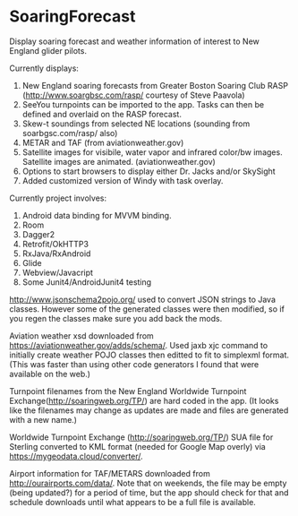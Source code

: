 # SoaringForecast
Display soaring forecast and weather information of interest to New England glider pilots.

Currently displays:
1. New England soaring forecasts from Greater Boston Soaring Club RASP (http://www.soargbsc.com/rasp/  courtesy of Steve Paavola)
2. SeeYou turnpoints can be imported to the app. Tasks can then be defined and overlaid on the RASP forecast.
3. Skew-t soundings from selected NE locations (sounding from soarbgsc.com/rasp/ also)
4. METAR and TAF (from aviationweather.gov)
5. Satellite images for visibile, water vapor and infrared color/bw images. Satellite images are animated. (aviationweather.gov)
6. Options to start browsers to display either Dr. Jacks and/or SkySight
7. Added customized version of Windy with task overlay.

Currently project involves:
1. Android data binding for MVVM binding.
2. Room 
3. Dagger2 
4. Retrofit/OkHTTP3
5. RxJava/RxAndroid
6. Glide 
7. Webview/Javacript
8. Some Junit4/AndroidJunit4 testing

http://www.jsonschema2pojo.org/ used to convert JSON strings to Java classes. However some of the generated classes were then modified, so if you regen the classes make sure you add back the mods.

Aviation weather xsd downloaded from https://aviationweather.gov/adds/schema/.
Used jaxb xjc command to initially create weather POJO classes then editted to fit to simplexml format. (This was faster than using other code generators I found that were available on the web.)

Turnpoint filenames from the New England Worldwide Turnpoint Exchange(http://soaringweb.org/TP/) are hard coded in the app. (It looks like the filenames may change as updates are made and files are generated with a new name.)

Worldwide Turnpoint Exchange (http://soaringweb.org/TP/) SUA file for Sterling converted to KML format (needed for Google Map overly) via https://mygeodata.cloud/converter/.

Airport information for TAF/METARS downloaded from http://ourairports.com/data/. Note that on weekends, the file may be empty (being updated?) for a period of time, but the app should check for that and schedule downloads until what appears to be a full file is available.
